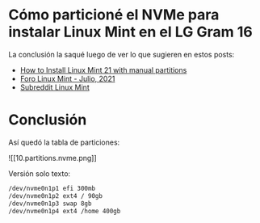 # Cómo particioné el NVMe para instalar Linux Mint en el LG Gram 16

La conclusión la saqué luego de ver lo que sugieren en estos posts:

- [How to Install Linux Mint 21 with manual partitions](https://www.addictivetips.com/ubuntu-linux-tips/how-to-install-linux-mint-21-with-manual-partitions/)
- [Foro Linux Mint - Julio, 2021](https://forums.linuxmint.com/viewtopic.php?p=2043622&sid=eb0e8b623df96b8a6e4688b3cb59965e#p2043622)
- [Subreddit Linux Mint](https://www.reddit.com/r/linuxmint/comments/17rgnww/comment/k8jmva9/)

# Conclusión

Así quedó la tabla de particiones:

![[10.partitions.nvme.png]]

Versión solo texto:
```bash
/dev/nvme0n1p1 efi 300mb
/dev/nvme0n1p2 ext4 / 90gb
/dev/nvme0n1p3 swap 8gb
/dev/nvme0n1p4 ext4 /home 400gb
```